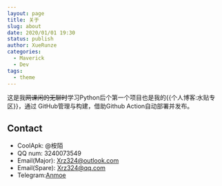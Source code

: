 ```yaml
---
layout: page
title: 关于
slug: about
date: 2020/01/01 19:30
status: publish
author: XueRunze
categories: 
  - Maverick
  - Dev
tags: 
  - theme
---
```


这是我~~网课闲的无聊时~~学习Python后个第一个项目也是我的{{个人博客:水贴专区}}，通过 GitHub管理与构建，借助Github Action自动部署并发布。


## Contact
* CoolApk: @桉陌
* QQ num: 3240073549
* Email(Major): Xrz324@outlook.com
* Email(Spare): Xrz324@qq.com
* Telegram:[Anmoe](https://t.me/X32400)

